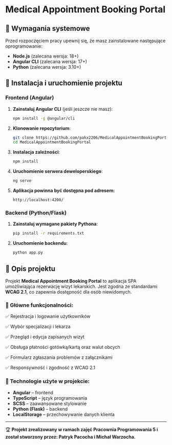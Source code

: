 # Medical Appointment Booking Portal

## 📌 Wymagania systemowe

Przed rozpoczęciem pracy upewnij się, że masz zainstalowane następujące oprogramowanie:

- **Node.js** (zalecana wersja: 18+)
- **Angular CLI** (zalecana wersja: 17+)
- **Python** (zalecana wersja: 3.10+)

## 🚀 Instalacja i uruchomienie projektu

### Frontend (Angular)

1. **Zainstaluj Angular CLI** (jeśli jeszcze nie masz):
   ```bash
   npm install -g @angular/cli
   ```
2. **Klonowanie repozytorium**:
   ```bash
   git clone https://github.com/pakx2206/MedicalAppointmentBookingPortal.git
   cd MedicalAppointmentBookingPortal
   ```
3. **Instalacja zależności**:
   ```bash
   npm install
   ```
4. **Uruchomienie serwera deweloperskiego**:
   ```bash
   ng serve
   ```
5. **Aplikacja powinna być dostępna pod adresem:**
   ```
   http://localhost:4200/
   ```

### Backend (Python/Flask)

1. **Zainstaluj wymagane pakiety Pythona**:
   ```bash
   pip install -r requirements.txt
   ```
2. **Uruchomienie backendu**:
   ```bash
   python app.py
   ```

## 📖 Opis projektu

Projekt **Medical Appointment Booking Portal** to aplikacja SPA umożliwiająca rezerwację wizyt lekarskich. Jest zgodna ze standardami **WCAG 2.1**, co zapewnia dostępność dla osób niewidomych.

### 🔹 Główne funkcjonalności:

✅ Rejestracja i logowanie użytkowników

✅ Wybór specjalizacji i lekarza

✅ Przegląd i edycja zapisanych wizyt

✅ Obsługa płatności gotówką/kartą oraz walut obcych

✅ Formularz zgłaszania problemów z załącznikami

✅ Responsywność i zgodność z WCAG 2.1

### 🎨 Technologie użyte w projekcie:

- **Angular** – frontend
- **TypeScript** – język programowania
- **SCSS** – zaawansowane stylowanie
- **Python (Flask)** – backend
- **LocalStorage** – przechowywanie danych klienta

---

🏆 **Projekt zrealizowany w ramach zajęć Pracownia Programowania 5 i został stworzony przez: Patryk Pacocha i Michał Warzocha.**

